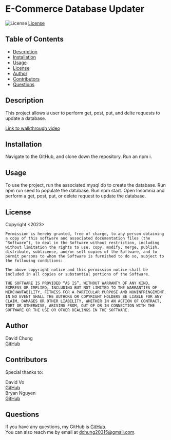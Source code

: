 # E-Commerce Database Updater
![License](https://img.shields.io/badge/License-MIT-blue.svg)
[License](https://opensource.org/licenses/MIT)

## Table of Contents
    
- [Description](#description)
- [Installation](#installation)
- [Usage](#usage)
- [License](#license)
- [Author](#author)
- [Contributors](#contributors)
- [Questions](#questions)
    
## Description
    
This project allows a user to perform get, post, put, and delte requests to update a database.
    
[Link to walkthrough video](https://drive.google.com/file/d/1jP-aGsUNbrCDHzfiCX3WPR86huisLy4M/view)
    
## Installation
    
Navigate to the GitHub, and clone down the repository. Run an npm i.
    
## Usage
    
To use the project, run the associated mysql db to create the database. Run npm run seed to populate the database. Run npm start. Open Insomnia and perform a get, post, put, or delete request to update the database.
    
## License
    
Copyright <2023> 

    Permission is hereby granted, free of charge, to any person obtaining a copy of this software and associated documentation files (the “Software”), to deal in the Software without restriction, including without limitation the rights to use, copy, modify, merge, publish, distribute, sublicense, and/or sell copies of the Software, and to permit persons to whom the Software is furnished to do so, subject to the following conditions:
    
    The above copyright notice and this permission notice shall be included in all copies or substantial portions of the Software.
    
    THE SOFTWARE IS PROVIDED “AS IS”, WITHOUT WARRANTY OF ANY KIND, EXPRESS OR IMPLIED, INCLUDING BUT NOT LIMITED TO THE WARRANTIES OF MERCHANTABILITY, FITNESS FOR A PARTICULAR PURPOSE AND NONINFRINGEMENT. IN NO EVENT SHALL THE AUTHORS OR COPYRIGHT HOLDERS BE LIABLE FOR ANY CLAIM, DAMAGES OR OTHER LIABILITY, WHETHER IN AN ACTION OF CONTRACT, TORT OR OTHERWISE, ARISING FROM, OUT OF OR IN CONNECTION WITH THE SOFTWARE OR THE USE OR OTHER DEALINGS IN THE SOFTWARE.
    
## Author
    
David Chung  
[GitHub](https://github.com/dchung13/)
    
## Contributors
Special thanks to:  

David Vo  
[GitHub](https://github.com/daevidvo)  
Bryan Nguyen  
[GitHub](https://github.com/bryannguyen9)
    
## Questions
If you have any questions, my GitHub is [GitHub](https://github.com/dchung13/).  
You can also reach me by email at [dchung20315@gmail.com](dchung20315@gmail.com).  
